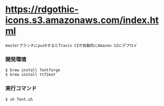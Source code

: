 # https://rdgothic-icons.s3.amazonaws.com/index.html

    masterブランチにpushするとTravis CIが自動的にAmazon S3にデプロイ

### 開発環境

    $ brew install fontforge
    $ brew install ttf2eot

### 実行コマンド
   
    $ sh font.sh
